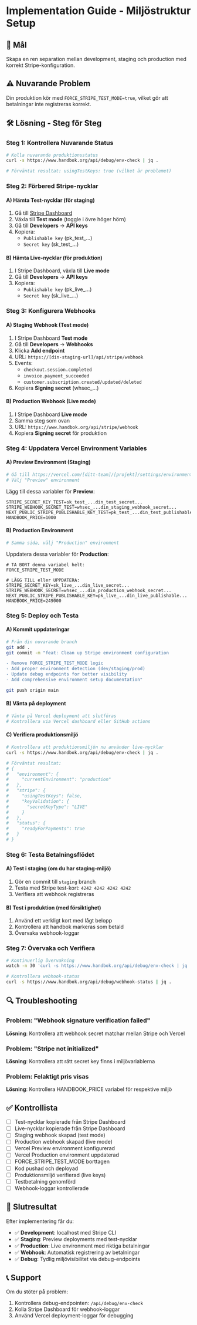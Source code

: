 # Implementation Guide - Miljöstruktur Setup

## 🎯 Mål
Skapa en ren separation mellan development, staging och production med korrekt Stripe-konfiguration.

## ⚠️ Nuvarande Problem
Din produktion kör med `FORCE_STRIPE_TEST_MODE=true`, vilket gör att betalningar inte registreras korrekt.

## 🛠️ Lösning - Steg för Steg

### Steg 1: Kontrollera Nuvarande Status

```bash
# Kolla nuvarande produktionsstatus
curl -s https://www.handbok.org/api/debug/env-check | jq .

# Förväntat resultat: usingTestKeys: true (vilket är problemet)
```

### Steg 2: Förbered Stripe-nycklar

#### A) Hämta Test-nycklar (för staging)
1. Gå till [Stripe Dashboard](https://dashboard.stripe.com/) 
2. Växla till **Test mode** (toggle i övre höger hörn)
3. Gå till **Developers** → **API keys**
4. Kopiera:
   - `Publishable key` (pk_test_...)
   - `Secret key` (sk_test_...)

#### B) Hämta Live-nycklar (för produktion) 
1. I Stripe Dashboard, växla till **Live mode**
2. Gå till **Developers** → **API keys**  
3. Kopiera:
   - `Publishable key` (pk_live_...)
   - `Secret key` (sk_live_...)

### Steg 3: Konfigurera Webhooks

#### A) Staging Webhook (Test mode)
1. I Stripe Dashboard **Test mode**
2. Gå till **Developers** → **Webhooks**
3. Klicka **Add endpoint**
4. URL: `https://[din-staging-url]/api/stripe/webhook`
5. Events: 
   - `checkout.session.completed`
   - `invoice.payment_succeeded`
   - `customer.subscription.created/updated/deleted`
6. Kopiera **Signing secret** (whsec_...)

#### B) Production Webhook (Live mode)
1. I Stripe Dashboard **Live mode**
2. Samma steg som ovan
3. URL: `https://www.handbok.org/api/stripe/webhook`
4. Kopiera **Signing secret** för produktion

### Steg 4: Uppdatera Vercel Environment Variables

#### A) Preview Environment (Staging)
```bash
# Gå till https://vercel.com/[ditt-team]/[projekt]/settings/environment-variables
# Välj "Preview" environment
```

Lägg till dessa variabler för **Preview**:
```env
STRIPE_SECRET_KEY_TEST=sk_test_...din_test_secret...
STRIPE_WEBHOOK_SECRET_TEST=whsec_...din_staging_webhook_secret...
NEXT_PUBLIC_STRIPE_PUBLISHABLE_KEY_TEST=pk_test_...din_test_publishable...
HANDBOOK_PRICE=1000
```

#### B) Production Environment
```bash
# Samma sida, välj "Production" environment
```

Uppdatera dessa variabler för **Production**:
```env
# TA BORT denna variabel helt:
FORCE_STRIPE_TEST_MODE

# LÄGG TILL eller UPPDATERA:
STRIPE_SECRET_KEY=sk_live_...din_live_secret...
STRIPE_WEBHOOK_SECRET=whsec_...din_production_webhook_secret...
NEXT_PUBLIC_STRIPE_PUBLISHABLE_KEY=pk_live_...din_live_publishable...
HANDBOOK_PRICE=249000
```

### Steg 5: Deploy och Testa

#### A) Kommit uppdateringar
```bash
# Från din nuvarande branch
git add .
git commit -m "feat: Clean up Stripe environment configuration

- Remove FORCE_STRIPE_TEST_MODE logic
- Add proper environment detection (dev/staging/prod)
- Update debug endpoints for better visibility
- Add comprehensive environment setup documentation"

git push origin main
```

#### B) Vänta på deployment
```bash
# Vänta på Vercel deployment att slutföras
# Kontrollera via Vercel dashboard eller GitHub actions
```

#### C) Verifiera produktionsmiljö
```bash
# Kontrollera att produktionsmiljön nu använder live-nycklar
curl -s https://www.handbok.org/api/debug/env-check | jq .

# Förväntat resultat:
# {
#   "environment": {
#     "currentEnvironment": "production"
#   },
#   "stripe": {
#     "usingTestKeys": false,
#     "keyValidation": {
#       "secretKeyType": "LIVE"
#     }
#   },
#   "status": {
#     "readyForPayments": true
#   }
# }
```

### Steg 6: Testa Betalningsflödet

#### A) Test i staging (om du har staging-miljö)
1. Gör en commit till `staging` branch
2. Testa med Stripe test-kort: `4242 4242 4242 4242`
3. Verifiera att webhook registreras

#### B) Test i produktion (med försiktighet)
1. Använd ett verkligt kort med lågt belopp
2. Kontrollera att handbok markeras som betald
3. Övervaka webhook-loggar

### Steg 7: Övervaka och Verifiera

```bash
# Kontinuerlig övervakning
watch -n 30 'curl -s https://www.handbok.org/api/debug/env-check | jq .status'

# Kontrollera webhook-status
curl -s https://www.handbok.org/api/debug/webhook-status | jq .
```

## 🔍 Troubleshooting

### Problem: "Webhook signature verification failed"
**Lösning**: Kontrollera att webhook secret matchar mellan Stripe och Vercel

### Problem: "Stripe not initialized"  
**Lösning**: Kontrollera att rätt secret key finns i miljövariablerna

### Problem: Felaktigt pris visas
**Lösning**: Kontrollera HANDBOOK_PRICE variabel för respektive miljö

## ✅ Kontrollista

- [ ] Test-nycklar kopierade från Stripe Dashboard
- [ ] Live-nycklar kopierade från Stripe Dashboard  
- [ ] Staging webhook skapad (test mode)
- [ ] Production webhook skapad (live mode)
- [ ] Vercel Preview environment konfigurerad
- [ ] Vercel Production environment uppdaterad
- [ ] FORCE_STRIPE_TEST_MODE borttagen
- [ ] Kod pushad och deployad
- [ ] Produktionsmiljö verifierad (live keys)
- [ ] Testbetalning genomförd
- [ ] Webhook-loggar kontrollerade

## 🎉 Slutresultat

Efter implementering får du:

- ✅ **Development**: localhost med Stripe CLI
- ✅ **Staging**: Preview deployments med test-nycklar
- ✅ **Production**: Live environment med riktiga betalningar  
- ✅ **Webhook**: Automatisk registrering av betalningar
- ✅ **Debug**: Tydlig miljövisibilitet via debug-endpoints

## 📞 Support

Om du stöter på problem:
1. Kontrollera debug-endpointen: `/api/debug/env-check`
2. Kolla Stripe Dashboard för webhook-loggar
3. Använd Vercel deployment-loggar för debugging 